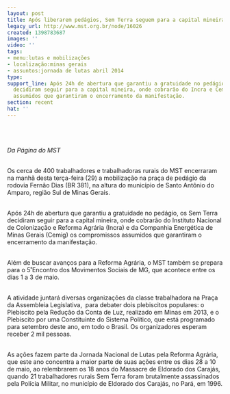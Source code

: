 ```yaml
---
layout: post
title: Após liberarem pedágios, Sem Terra seguem para a capital mineira
legacy_url: http://www.mst.org.br/node/16026
created: 1398783687
images: ''
video: ''
tags:
- menu:lutas e mobilizações
- localização:minas gerais
- assuntos:jornada de lutas abril 2014
type: 
support_line: Após 24h de abertura que garantiu a gratuidade no pedágio, os Sem Terra
  decidiram seguir para a capital mineira, onde cobrarão do Incra e Cemig os compromissos
  assumidos que garantiram o encerramento da manifestação.
section: recent
hat: ''
---
```

<p><img style="margin: 10px;" src="http://www.mst.org.br/sites/default/files/pedagio_MG.jpg" alt=""></p><p><em><br>Da Página do MST</em></p><p><br>Os cerca de 400 trabalhadores e trabalhadoras rurais do MST encerraram na manhã desta terça-feira (29) a mobilização na praça de pedágio da rodovia Fernão Dias (BR 381), na altura do município de Santo Antônio do Amparo, região Sul de Minas Gerais.</p><p><br>Após 24h de abertura que garantiu a gratuidade no pedágio, os Sem Terra decidiram seguir para a capital mineira, onde cobrarão do Instituto Nacional de Colonização e Reforma Agrária (Incra) e da Companhia Energética de Minas Gerais (Cemig) os compromissos assumidos que garantiram o encerramento da manifestação.</p><p><br>Além de buscar avanços para a Reforma Agrária, o MST também se prepara para o 5˚Encontro dos Movimentos Sociais de MG, que acontece entre os dias 1 a 3 de maio.&nbsp;</p><p><br>A atividade juntará diversas organizações da classe trabalhadora na Praça da Assembleia Legislativa, &nbsp;para debater dois plebiscitos populares: o Plebiscito pela Redução da Conta de Luz, realizado em Minas em 2013, e o Plebiscito por uma Constituinte do Sistema Político, que está programado para setembro deste ano, em todo o Brasil. Os organizadores esperam receber 2 mil pessoas.<br>&nbsp;</p><p>As ações fazem parte da Jornada Nacional de Lutas pela Reforma Agrária, que este ano concentra a maior parte de suas ações entre os dias 28 a 10 de maio, ao relembrarem os 18 anos do Massacre de Eldorado dos Carajás, quando 21 trabalhadores rurais Sem Terra foram brutalmente assassinados pela Polícia Militar, no município de Eldorado dos Carajás, no Pará, em 1996.</p><div>&nbsp;</div>
